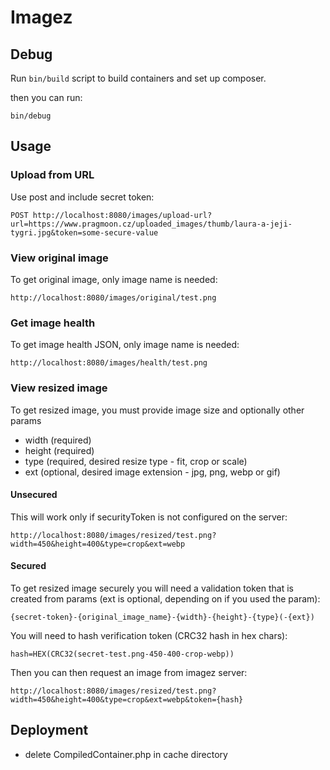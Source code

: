# Imagez

## Debug

Run `bin/build` script to build containers and set up composer.

then you can run:

    bin/debug

## Usage

### Upload from URL

Use post and include secret token:

    POST http://localhost:8080/images/upload-url?url=https://www.pragmoon.cz/uploaded_images/thumb/laura-a-jeji-tygri.jpg&token=some-secure-value

### View original image

To get original image, only image name is needed:

    http://localhost:8080/images/original/test.png

### Get image health

To get image health JSON, only image name is needed:

    http://localhost:8080/images/health/test.png

### View resized image

To get resized image, you must provide image size and optionally other params

- width (required)
- height (required)
- type (required, desired resize type - fit, crop or scale)
- ext (optional, desired image extension - jpg, png, webp or gif)

#### Unsecured

This will work only if securityToken is not configured on the server:

    http://localhost:8080/images/resized/test.png?width=450&height=400&type=crop&ext=webp

#### Secured

To get resized image securely you will need a validation token that is created from params (ext is optional, depending
on if you used the param):

    {secret-token}-{original_image_name}-{width}-{height}-{type}(-{ext})

You will need to hash verification token (CRC32 hash in hex chars):

    hash=HEX(CRC32(secret-test.png-450-400-crop-webp))

Then you can then request an image from imagez server:

    http://localhost:8080/images/resized/test.png?width=450&height=400&type=crop&ext=webp&token={hash}

## Deployment

- delete CompiledContainer.php in cache directory
